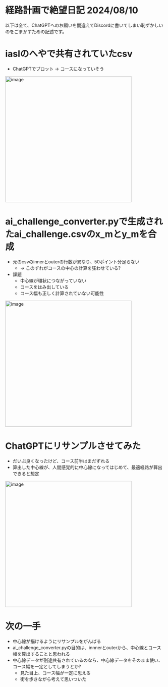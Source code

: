 # 経路計画で絶望日記 2024/08/10
以下は全て、ChatGPTへのお願いを間違えてDiscordに書いてしまい恥ずかしいのをごまかすための記述です。

# iaslのへやで共有されていたcsv
- ChatGPTでプロット -> コースになっていそう

<img width="400" alt="image" src="https://github.com/user-attachments/assets/fad4c0fe-754b-4ba0-ae38-2458037e5d22">

# ai_challenge_converter.pyで生成されたai_challenge.csvのx_mとy_mを合成
- 元のcsvのinnerとouterの行数が異なり、50ポイント分足らない
  - -> このずれがコースの中心の計算を狂わせている?
- 課題
  - 中心線が環状につながっていない
  - コースをはみ出している
  - コース幅も正しく計算されていない可能性

<img width="400" alt="image" src="https://github.com/user-attachments/assets/85ebdbea-d0c7-402c-83f6-3d6c26c4142d">

# ChatGPTにリサンプルさせてみた
- だいぶ良くなったけど、コース前半はまだずれる
- 算出した中心線が、人間感覚的に中心線になってはじめて、最適経路が算出できると想定

<img width="400" alt="image" src="https://github.com/user-attachments/assets/60777ae0-fb46-4011-a73d-023f0247ab37">

# 次の一手
- 中心線が描けるようにリサンプルをがんばる
- ai_challenge_converter.pyの目的は、innnerとouterから、中心線とコース幅を算出することと思われる
- 中心線データが別途共有されているのなら、中心線データをそのまま使い、コース幅を一定としてしまうとか?
  - 見た目上、コース幅が一定に思える
  - 街を歩きながら考えて思いついた
